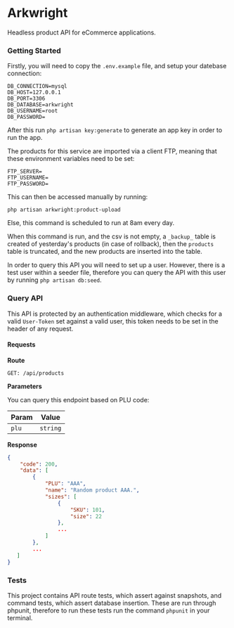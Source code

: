 # Arkwright
Headless product API for eCommerce applications.

### Getting Started 
Firstly, you will need to copy the `.env.example` file, and setup your datebase connection:
```dotenv
DB_CONNECTION=mysql
DB_HOST=127.0.0.1
DB_PORT=3306
DB_DATABASE=arkwright
DB_USERNAME=root
DB_PASSWORD=
```
After this run `php artisan key:generate` to generate an app key in order to run the app.

The products for this service are imported via a client FTP, meaning that these environment variables need to be set:
```shell script
FTP_SERVER=
FTP_USERNAME=
FTP_PASSWORD=
```
This can then be accessed manually by running:
```shell script
php artisan arkwright:product-upload
```
Else, this command is scheduled to run at 8am every day.

When this command is run, and the csv is not empty, a `_backup_` table is created of yesterday's products (in case of rollback), then the `products` table is truncated, and the new products are inserted into the table.

In order to query this API you will need to set up a user. However, there is a test user within a seeder file, therefore you can query the API with this user by running `php artisan db:seed`.

### Query API
This API is protected by an authentication middleware, which checks for a valid `User-Token` set against a valid user, this token needs to be set in the header of any request.

#### Requests
**Route**

`GET: /api/products`

**Parameters**

You can query this endpoint based on PLU code:

| Param | Value |
| ----------- | ----------- |
| `plu` | `string` |

**Response**

```json
{
    "code": 200,
    "data": [
        {
            "PLU": "AAA",
            "name": "Random product AAA.",
            "sizes": [
                {
                    "SKU": 101,
                    "size": 22
                },
                ...
            ]
        },
        ...  
   ]
}
```

### Tests
This project contains API route tests, which assert against snapshots, and command tests, which assert database insertion. 
These are run through phpunit, therefore to run these tests run the command `phpunit` in your terminal.
